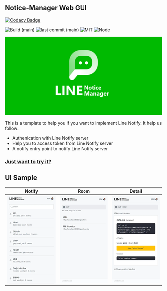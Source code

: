 ## Notice-Manager Web GUI

[![Codacy Badge](https://api.codacy.com/project/badge/Grade/84fd40319ce044538c32153536607057)](https://app.codacy.com/gh/touno-io/notice-manager?utm_source=github.com&utm_medium=referral&utm_content=touno-io/notice-manager&utm_campaign=Badge_Grade_Settings)

![Build (main)](https://img.shields.io/github/workflow/status/touno-io/line-notice/Deploy%20Docker%20Hub/main?style=flat-square)
![last commit (main)](https://img.shields.io/github/last-commit/touno-io/line-notice/main.svg?style=flat-square)
![MIT](https://img.shields.io/dub/l/vibe-d.svg?style=flat-square)
![Node](https://img.shields.io/badge/node-apline-green?style=flat-square)

![notify](./docs/cover.jpg)

This is a template to help you if you want to implement Line Notify. It help us follow:

- Authenication with Line Notify server
- Help you to access token from Line Notify server
- A notify entry point to notify Line Notify server

### [Just want to try it?](https://notice.touno.io/)

## UI Sample

| Notify                                   | Room                                 | Detail                                   |
| ---------------------------------------- | ------------------------------------ | ---------------------------------------- |
| ![notify](./src/assets/liff-notify.webp) | ![room](./src/assets/liff-room.webp) | ![detail](./src/assets/liff-detail.webp) |
